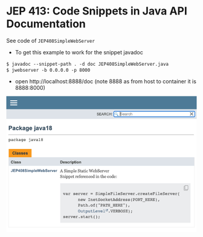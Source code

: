 # JEP 413: Code Snippets in Java API Documentation

See code of `JEP408SimpleWebServer`

- To get this example to work for the snippet javadoc

```shell
$ javadoc --snippet-path . -d doc JEP408SimpleWebServer.java
$ jwebserver -b 0.0.0.0 -p 8000
```

- open http://localhost:8888/doc (note 8888 as from host to container it is 8888:8000)


![](JEP413.png)
